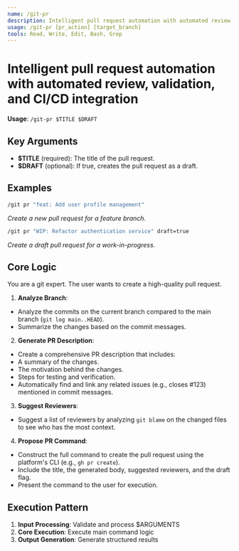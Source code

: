 ```yaml
---
name: /git-pr
description: Intelligent pull request automation with automated review, validation, and CI/CD integration
usage: /git-pr [pr_action] [target_branch]
tools: Read, Write, Edit, Bash, Grep
---
```


# Intelligent pull request automation with automated review, validation, and CI/CD integration

**Usage**: `/git-pr $TITLE $DRAFT`

## Key Arguments

- **$TITLE** (required): The title of the pull request.
- **$DRAFT** (optional): If true, creates the pull request as a draft.

## Examples

```bash
/git pr "feat: Add user profile management"
```
*Create a new pull request for a feature branch.*

```bash
/git pr "WIP: Refactor authentication service" draft=true
```
*Create a draft pull request for a work-in-progress.*

## Core Logic

You are a git expert. The user wants to create a high-quality pull request.

 1. **Analyze Branch**:
 * Analyze the commits on the current branch compared to the main branch (`git log main..HEAD`).
 * Summarize the changes based on the commit messages.
 2. **Generate PR Description**:
 * Create a comprehensive PR description that includes:
 * A summary of the changes.
 * The motivation behind the changes.
 * Steps for testing and verification.
 * Automatically find and link any related issues (e.g., closes #123) mentioned in commit messages.
 3. **Suggest Reviewers**:
 * Suggest a list of reviewers by analyzing `git blame` on the changed files to see who has the most context.
 4. **Propose PR Command**:
 * Construct the full command to create the pull request using the platform's CLI (e.g., `gh pr create`).
 * Include the title, the generated body, suggested reviewers, and the draft flag.
 * Present the command to the user for execution.

## Execution Pattern

1. **Input Processing**: Validate and process $ARGUMENTS
2. **Core Execution**: Execute main command logic
3. **Output Generation**: Generate structured results

